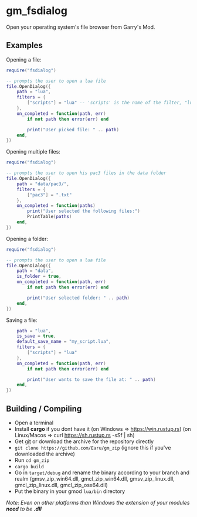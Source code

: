 # gm_fsdialog
Open your operating system's file browser from Garry's Mod.

## Examples
Opening a file:
```lua
require("fsdialog")

-- prompts the user to open a lua file
file.OpenDialog({
	path = "lua",
	filters = {
		["scripts"] = "lua" -- 'scripts' is the name of the filter, "lua" is the extension that it allows
	},
	on_completed = function(path, err)
		if not path then error(err) end

		print("User picked file: " .. path)
	end,
})
```

Opening multiple files:
```lua
require("fsdialog")

-- prompts the user to open his pac3 files in the data folder
file.OpenDialog({
	path = "data/pac3/",
	filters = {
		["pac3"] = ".txt"
	},
	on_completed = function(paths)
		print("User selected the following files:")
		PrintTable(paths)
	end,
})
```

Opening a folder:
```lua
require("fsdialog")

-- prompts the user to open a lua file
file.OpenDialog({
	path = "data",
	is_folder = true,
	on_completed = function(path, err)
		if not path then error(err) end

		print("User selected folder: " .. path)
	end,
})
```

Saving a file:
```lua
	path = "lua",
	is_save = true,
	default_save_name = "my_script.lua",
	filters = {
		["scripts"] = "lua"
	},
	on_completed = function(path, err)
		if not path then error(err) end

		print("User wants to save the file at: " .. path)
	end,
})
```

## Building / Compiling
- Open a terminal
- Install **cargo** if you dont have it (on Windows => https://win.rustup.rs) (on Linux/Macos => curl https://sh.rustup.rs -sSf | sh)
- Get [git](https://git-scm.com/downloads) or download the archive for the repository directly
- `git clone https://github.com/Earu/gm_zip` (ignore this if you've downloaded the archive)
- Run `cd gm_zip`
- `cargo build`
- Go in `target/debug` and rename the binary according to your branch and realm (gmsv_zip_win64.dll, gmcl_zip_win64.dll, gmsv_zip_linux.dll, gmcl_zip_linux.dll, gmcl_zip_osx64.dll)
- Put the binary in your gmod `lua/bin` directory

*Note: Even on other platforms than Windows the extension of your modules **need** to be **.dll***